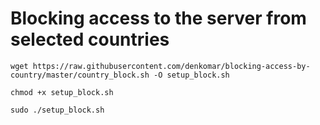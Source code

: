 # Blocking access to the server from selected countries

```shell
wget https://raw.githubusercontent.com/denkomar/blocking-access-by-country/master/country_block.sh -O setup_block.sh
```

```shell
chmod +x setup_block.sh
```

```shell
sudo ./setup_block.sh
```